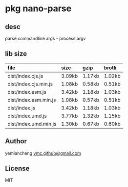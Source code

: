 # pkg nano-parse

## desc
parse commandline args - process.argv

## lib size  
file | size | gzip | brotli
:---- | :---- | :---- | :----
dist/index.cjs.js | 3.09kb | 1.17kb | 1.02kb
dist/index.cjs.min.js | 1.08kb | 0.58kb | 0.51kb
dist/index.esm.js | 3.42kb | 1.18kb | 1.03kb
dist/index.esm.min.js | 1.08kb | 0.57kb | 0.51kb
dist/index.js | 3.42kb | 1.18kb | 1.03kb
dist/index.umd.js | 3.77kb | 1.32kb | 1.15kb
dist/index.umd.min.js | 1.30kb | 0.67kb | 0.60kb

## Author
yemiancheng <ymc.github@gmail.com>

## License
MIT